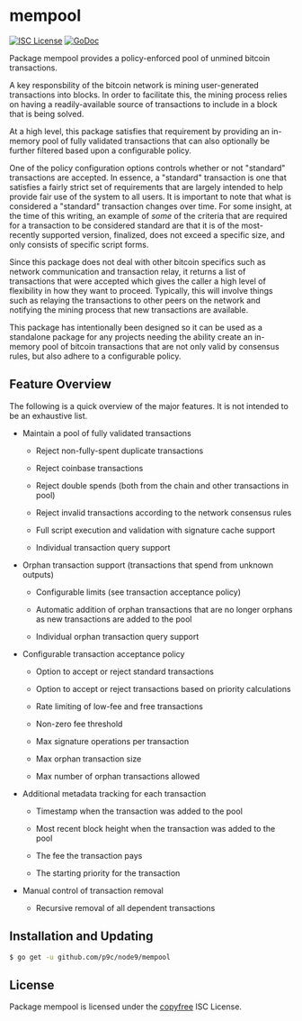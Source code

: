# mempool

[![ISC License](http://img.shields.io/badge/license-ISC-blue.svg)](http://copyfree.org)
[![GoDoc](https://img.shields.io/badge/godoc-reference-blue.svg)](http://godoc.org/github.com/p9c/node9/mempool)

Package mempool provides a policy-enforced pool of unmined bitcoin transactions.

A key responsbility of the bitcoin network is mining user-generated transactions into blocks. In order to facilitate this, the mining process relies on having a readily-available source of transactions to include in a block that is being
solved.

At a high level, this package satisfies that requirement by providing an in-memory pool of fully validated transactions that can also optionally be further filtered based upon a configurable policy.

One of the policy configuration options controls whether or not "standard" transactions are accepted. In essence, a "standard" transaction is one that satisfies a fairly strict set of requirements that are largely intended to help provide fair use of the system to all users. It is important to note that what is considered a "standard" transaction changes over time. For some insight, at the time of this writing, an example of _some_ of the criteria that are required for a transaction to be considered standard are that it is of the most-recently supported version, finalized, does not exceed a specific size, and only consists of specific script forms.

Since this package does not deal with other bitcoin specifics such as network communication and transaction relay, it returns a list of transactions that were accepted which gives the caller a high level of flexibility in how they want to proceed. Typically, this will involve things such as relaying the transactions to other peers on the network and notifying the mining process that new transactions are available.

This package has intentionally been designed so it can be used as a standalone package for any projects needing the ability create an in-memory pool of bitcoin transactions that are not only valid by consensus rules, but also adhere to a configurable policy.

## Feature Overview

The following is a quick overview of the major features. It is not intended to be an exhaustive list.

- Maintain a pool of fully validated transactions

  - Reject non-fully-spent duplicate transactions

  - Reject coinbase transactions

  - Reject double spends (both from the chain and other transactions in pool)

  - Reject invalid transactions according to the network consensus rules

  - Full script execution and validation with signature cache support

  - Individual transaction query support

- Orphan transaction support (transactions that spend from unknown outputs)

  - Configurable limits (see transaction acceptance policy)

  - Automatic addition of orphan transactions that are no longer orphans as new transactions are added to the pool

  - Individual orphan transaction query support

- Configurable transaction acceptance policy

  - Option to accept or reject standard transactions

  - Option to accept or reject transactions based on priority calculations

  - Rate limiting of low-fee and free transactions

  - Non-zero fee threshold

  - Max signature operations per transaction

  - Max orphan transaction size

  - Max number of orphan transactions allowed

- Additional metadata tracking for each transaction

  - Timestamp when the transaction was added to the pool

  - Most recent block height when the transaction was added to the pool

  - The fee the transaction pays

  - The starting priority for the transaction

- Manual control of transaction removal

  - Recursive removal of all dependent transactions

## Installation and Updating

```bash
$ go get -u github.com/p9c/node9/mempool
```

## License

Package mempool is licensed under the [copyfree](http://copyfree.org) ISC License.
